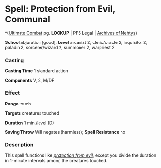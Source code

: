# Spell: Protection from Evil, Communal

^([Ultimate Combat][ss-communal-protection-from-evil] pg. **LOOKUP** | PFS Legal | [Archives of Nehtys][sn-communal-protection-from-evil])

**School** abjuration [good]; **Level** arcanist 2, cleric/oracle 2, inquisitor 2, paladin 2, sorcerer/wizard 2, summoner 2, warpriest 2

### Casting

**Casting Time** 1 standard action  

**Components** V, S, M/DF

### Effect

**Range** touch  

**Targets** creatures touched  

**Duration** 1 min./level (D)  

**Saving Throw** Will negates (harmless); **Spell Resistance** no

### Description

This spell functions like _[protection from evil]_, except you divide the duration in 1-minute intervals among the creatures touched.

[ss-communal-protection-from-evil]: http://paizo.com/pathfinderRPG/v57
[sn-communal-protection-from-evil]: http://www.archivesofnethys.com/SpellDisplay.aspx?ItemName=Protection%20from%20Evil%2C%20Communal
[protection from evil]: http://www.archivesofnethys.com/SpellDisplay.aspx?ItemName=protection%20from%20evil